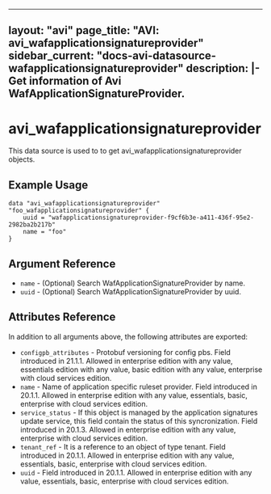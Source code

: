 <!--
    Copyright 2021 VMware, Inc.
    SPDX-License-Identifier: Mozilla Public License 2.0
-->
---
layout: "avi"
page_title: "AVI: avi_wafapplicationsignatureprovider"
sidebar_current: "docs-avi-datasource-wafapplicationsignatureprovider"
description: |-
  Get information of Avi WafApplicationSignatureProvider.
---

# avi_wafapplicationsignatureprovider

This data source is used to to get avi_wafapplicationsignatureprovider objects.

## Example Usage

```hcl
data "avi_wafapplicationsignatureprovider" "foo_wafapplicationsignatureprovider" {
    uuid = "wafapplicationsignatureprovider-f9cf6b3e-a411-436f-95e2-2982ba2b217b"
    name = "foo"
}
```

## Argument Reference

* `name` - (Optional) Search WafApplicationSignatureProvider by name.
* `uuid` - (Optional) Search WafApplicationSignatureProvider by uuid.

## Attributes Reference

In addition to all arguments above, the following attributes are exported:

* `configpb_attributes` - Protobuf versioning for config pbs. Field introduced in 21.1.1. Allowed in enterprise edition with any value, essentials edition with any value, basic edition with any value, enterprise with cloud services edition.
* `name` - Name of application specific ruleset provider. Field introduced in 20.1.1. Allowed in enterprise edition with any value, essentials, basic, enterprise with cloud services edition.
* `service_status` - If this object is managed by the application signatures update  service, this field contain the status of this syncronization. Field introduced in 20.1.3. Allowed in enterprise edition with any value, enterprise with cloud services edition.
* `tenant_ref` - It is a reference to an object of type tenant. Field introduced in 20.1.1. Allowed in enterprise edition with any value, essentials, basic, enterprise with cloud services edition.
* `uuid` - Field introduced in 20.1.1. Allowed in enterprise edition with any value, essentials, basic, enterprise with cloud services edition.

